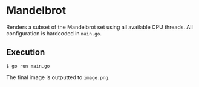 # Mandelbrot

Renders a subset of the Mandelbrot set using all available CPU threads. All configuration is hardcoded in `main.go`.

## Execution
`$ go run main.go`

The final image is outputted to `image.png`.

